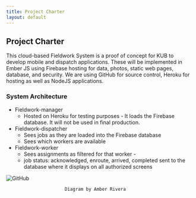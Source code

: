 ```yaml
---
title: Project Charter
layout: default
---
```


## Project Charter
This cloud-based Fieldwork System is a proof of concept for KUB to develop mobile and dispatch applications. These will be implemented in Ember JS using Firebase hosting for data, photos, static web pages, database, and security. We are using GitHub for source control, Heroku for hosting as well as NodeJS applications.

### System Architecture
* Fieldwork-manager
  * Hosted on Heroku for testing purposes - It loads the Firebase database. It will not be used in final production.
* Fieldwork-dispatcher
  * Sees jobs as they are loaded into the Firebase database
  * Sees which workers are available
* Fieldwork-worker
  * Sees assignments as filtered for that worker -
  * job status: acknowledged, enroute, arrived, completed sent to the database where it displays on all authorized screens

![GitHub](./images/system-architecture.jpg)

                          Diagram by Amber Rivera

